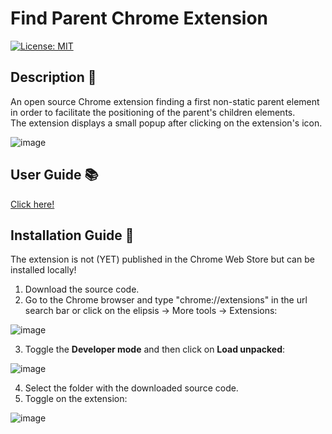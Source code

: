 # Find Parent Chrome Extension
[![License: MIT](https://img.shields.io/badge/License-MIT-blue.svg)](https://github.com/b4ry/findParentChromeExtension/blob/main/LICENSE)

## Description 📄

An open source Chrome extension finding a first non-static parent element in order to facilitate the positioning of the parent's children elements.</br>
The extension displays a small popup after clicking on the extension's icon.

![image](https://user-images.githubusercontent.com/3950530/138863948-eb82b6b2-598d-4f81-9c52-23555494fc48.png)

## User Guide 📚

<a href="https://github.com/b4ry/findParentChromeExtension/blob/main/USER_GUIDE.md">Click here!</a>

## Installation Guide 🔨

The extension is not (YET) published in the Chrome Web Store but can be installed locally!

1. Download the source code.
2. Go to the Chrome browser and type "chrome://extensions" in the url search bar or click on the elipsis -> More tools -> Extensions:

![image](https://user-images.githubusercontent.com/3950530/139529837-d7efa87d-d9f4-4d8d-b473-e40c45262bc1.png)

3. Toggle the **Developer mode** and then click on **Load unpacked**:

![image](https://user-images.githubusercontent.com/3950530/139530106-49baa754-6b44-47f3-b19f-c73508e5f280.png)

4. Select the folder with the downloaded source code.
5. Toggle on the extension:

![image](https://user-images.githubusercontent.com/3950530/139530364-ab8b4fea-127b-4da2-9968-153bbf13bcb8.png)


